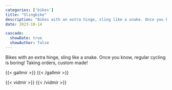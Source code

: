 ```yaml
---
categories: ['bikes']
title: "Slingbike"
description: "Bikes with an extra hinge, sling like a snake. Once you know, regular cycling is boring! Taking orders, custom made!"
date: 2023-10-14

cascade:
  showDate: true
  showAuthor: false
---
```


Bikes with an extra hinge, sling like a snake. Once you know, regular cycling is boring! Taking orders, custom made!

{{< gallmir >}}
{{< /gallmir >}}

{{< vidmir >}}
{{< /vidmir >}}
